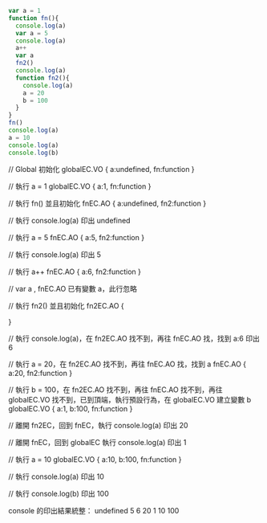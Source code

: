 ```javascript
var a = 1
function fn(){
  console.log(a)
  var a = 5
  console.log(a)
  a++
  var a
  fn2()
  console.log(a)
  function fn2(){
    console.log(a)
    a = 20
    b = 100
  }
}
fn()
console.log(a)
a = 10
console.log(a)
console.log(b)
```
// Global 初始化
globalEC.VO {
  a:undefined,
  fn:function
}

// 執行 a = 1
globalEC.VO {
  a:1,
  fn:function
}

// 執行 fn() 並且初始化
fnEC.AO {
  a:undefined,
  fn2:function
}

// 執行 console.log(a)
印出 undefined

// 執行 a = 5
fnEC.AO {
  a:5,
  fn2:function
}

// 執行 console.log(a)
印出 5

// 執行 a++
fnEC.AO {
  a:6,
  fn2:function
}

// var a , fnEC.AO 已有變數 a，此行忽略

// 執行 fn2() 並且初始化
fn2EC.AO {

}

// 執行 console.log(a)，在 fn2EC.AO 找不到，再往 fnEC.AO 找，找到 a:6
印出 6

// 執行 a = 20，在 fn2EC.AO 找不到，再往 fnEC.AO 找，找到 a
fnEC.AO {
  a:20,
  fn2:function
}

// 執行 b = 100，在 fn2EC.AO 找不到，再往 fnEC.AO 找不到，再往 globalEC.VO 找不到，已到頂端，執行預設行為，在 globalEC.VO 建立變數 b
globalEC.VO {
  a:1,
  b:100,
  fn:function
}

// 離開 fn2EC，回到 fnEC，執行 console.log(a)
印出 20

// 離開 fnEC，回到 globalEC 執行 console.log(a)
印出 1

// 執行 a = 10
globalEC.VO {
  a:10,
  b:100,
  fn:function
}

// 執行 console.log(a)
印出 10

// 執行 console.log(b)
印出 100

console 的印出結果統整：
undefined
5
6
20
1
10
100